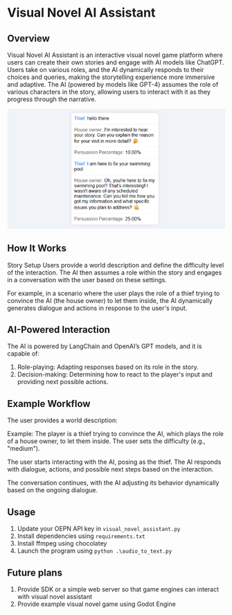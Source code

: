 # Visual Novel AI Assistant
## Overview
Visual Novel AI Assistant is an interactive visual novel game platform where users can create their own stories and engage with AI models like ChatGPT. Users take on various roles, and the AI dynamically responds to their choices and queries, making the storytelling experience more immersive and adaptive. The AI (powered by models like GPT-4) assumes the role of various characters in the story, allowing users to interact with it as they progress through the narrative.


![](https://github.com/prakhars144/calliope/blob/main/static/sample.png)


## How It Works
Story Setup
Users provide a world description and define the difficulty level of the interaction. The AI then assumes a role within the story and engages in a conversation with the user based on these settings.

For example, in a scenario where the user plays the role of a thief trying to convince the AI (the house owner) to let them inside, the AI dynamically generates dialogue and actions in response to the user's input.

## AI-Powered Interaction
The AI is powered by LangChain and OpenAI’s GPT models, and it is capable of:

1. Role-playing: Adapting responses based on its role in the story.
2. Decision-making: Determining how to react to the player's input and providing next possible actions.
   
## Example Workflow
The user provides a world description:

Example: The player is a thief trying to convince the AI, which plays the role of a house owner, to let them inside.
The user sets the difficulty (e.g., "medium").

The user starts interacting with the AI, posing as the thief. The AI responds with dialogue, actions, and possible next steps based on the interaction.

The conversation continues, with the AI adjusting its behavior dynamically based on the ongoing dialogue.

## Usage

1. Update your OEPN API key in `visual_novel_assistant.py`
2. Install dependencies using `requirements.txt`
3. Install ffmpeg using chocolatey
4. Launch the program using `python .\audio_to_text.py`

## Future plans

1. Provide SDK or a simple web server so that game engines can  interact with visual novel assistant
2. Provide example visual novel game using Godot Engine
